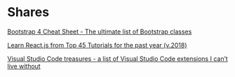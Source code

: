 # Shares

[Bootstrap 4 Cheat Sheet - The ultimate list of Bootstrap classes](https://hackerthemes.com/bootstrap-cheatsheet/)

[Learn React.js from Top 45 Tutorials for the past year (v.2018)](https://medium.mybridge.co/learn-react-js-from-top-45-tutorials-for-the-past-year-v-2018-28b7f4d4b2c4)

[Visual Studio Code treasures - a list of Visual Studio Code extensions I can’t live without](https://medium.com/wehkamp-techblog/visual-studio-code-treasures-1accae07c60a)